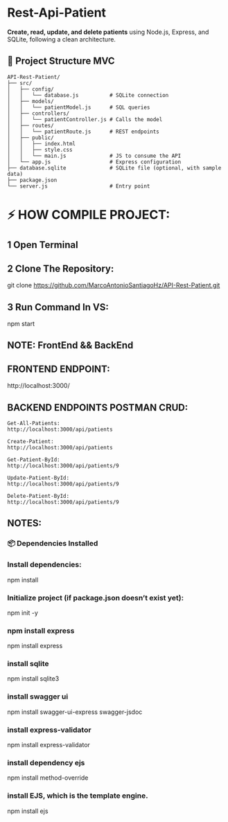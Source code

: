 # Rest-Api-Patient

**Create, read, update, and delete patients** using Node.js, Express, and SQLite, following a clean architecture.

## 📁 Project Structure MVC

```
API-Rest-Patient/
├── src/
│   ├── config/
│   │   └── database.js          # SQLite connection
│   ├── models/
│   │   └── patientModel.js      # SQL queries
│   ├── controllers/
│   │   └── patientController.js # Calls the model
│   ├── routes/
│   │   └── patientRoute.js      # REST endpoints
│   ├── public/
│   │   ├── index.html
│   │   ├── style.css
│   │   └── main.js              # JS to consume the API
│   └── app.js                   # Express configuration
├── database.sqlite              # SQLite file (optional, with sample data)
├── package.json
└── server.js                    # Entry point
```

# ⚡ HOW COMPILE PROJECT:

## 1 Open Terminal 

## 2 Clone The Repository:

git clone https://github.com/MarcoAntonioSantiagoHz/API-Rest-Patient.git

## 3 Run Command In VS:

npm start

## NOTE: FrontEnd && BackEnd


##  FRONTEND ENDPOINT:
http://localhost:3000/

##  BACKEND ENDPOINTS POSTMAN CRUD:

```
Get-All-Patients:
http://localhost:3000/api/patients

Create-Patient:
http://localhost:3000/api/patients

Get-Patient-ById:
http://localhost:3000/api/patients/9

Update-Patient-ById:
http://localhost:3000/api/patients/9

Delete-Patient-ById:
http://localhost:3000/api/patients/9
```

## NOTES:

### 📦 Dependencies Installed

### Install dependencies:

npm install

### Initialize project (if package.json doesn’t exist yet):

npm init -y

### npm install express

npm install express

### install sqlite

npm install sqlite3

### install swagger ui

npm install swagger-ui-express swagger-jsdoc

### install express-validator

npm install express-validator

### install dependency ejs

npm install method-override

### install EJS, which is the template engine.

npm install ejs
